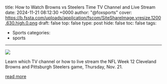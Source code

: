 title: How to Watch Browns vs Steelers Time TV Channel and Live Stream
date: 2024-11-21 08:12:30 +0000
author: "@foxsports"
cover: https://b.fssta.com/uploads/application/fscom/SiteShareImage.vresize.1200.630.high.0.png
draft: false
top: false
type: post
hide: false
toc: false
tags:
  - Sports
categories:
  - sports
---

![](https://b.fssta.com/uploads/application/fscom/SiteShareImage.vresize.1200.630.high.0.png)

Learn which TV channel or how to live stream the NFL Week 12 Cleveland Browns and Pittsburgh Steelers game, Thursday, Nov. 21.

[read more](https://www.foxsports.com/articles/nfl/how-to-watch-browns-vs-steelers-time-tv-channel-and-live-stream-2024-week-12)
